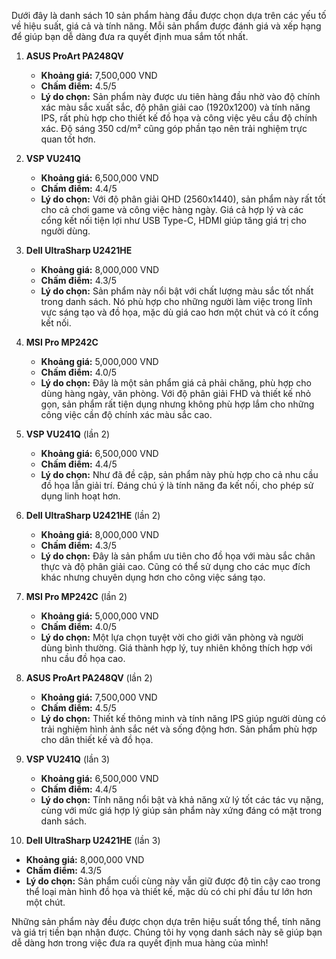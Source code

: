 Dưới đây là danh sách 10 sản phẩm hàng đầu được chọn dựa trên các yếu tố về hiệu suất, giá cả và tính năng. Mỗi sản phẩm được đánh giá và xếp hạng để giúp bạn dễ dàng đưa ra quyết định mua sắm tốt nhất.

1. **ASUS ProArt PA248QV**  
   - **Khoảng giá:** 7,500,000 VND  
   - **Chấm điểm:** 4.5/5  
   - **Lý do chọn:** Sản phẩm này được ưu tiên hàng đầu nhờ vào độ chính xác màu sắc xuất sắc, độ phân giải cao (1920x1200) và tính năng IPS, rất phù hợp cho thiết kế đồ họa và công việc yêu cầu độ chính xác. Độ sáng 350 cd/m² cũng góp phần tạo nên trải nghiệm trực quan tốt hơn.

2. **VSP VU241Q**  
   - **Khoảng giá:** 6,500,000 VND  
   - **Chấm điểm:** 4.4/5  
   - **Lý do chọn:** Với độ phân giải QHD (2560x1440), sản phẩm này rất tốt cho cả chơi game và công việc hàng ngày. Giá cả hợp lý và các cổng kết nối tiện lợi như USB Type-C, HDMI giúp tăng giá trị cho người dùng.

3. **Dell UltraSharp U2421HE**  
   - **Khoảng giá:** 8,000,000 VND  
   - **Chấm điểm:** 4.3/5  
   - **Lý do chọn:** Sản phẩm này nổi bật với chất lượng màu sắc tốt nhất trong danh sách. Nó phù hợp cho những người làm việc trong lĩnh vực sáng tạo và đồ họa, mặc dù giá cao hơn một chút và có ít cổng kết nối.

4. **MSI Pro MP242C**  
   - **Khoảng giá:** 5,000,000 VND  
   - **Chấm điểm:** 4.0/5  
   - **Lý do chọn:** Đây là một sản phẩm giá cả phải chăng, phù hợp cho dùng hàng ngày, văn phòng. Với độ phân giải FHD và thiết kế nhỏ gọn, sản phẩm rất tiện dụng nhưng không phù hợp lắm cho những công việc cần độ chính xác màu sắc cao.

5. **VSP VU241Q** (lần 2)  
   - **Khoảng giá:** 6,500,000 VND  
   - **Chấm điểm:** 4.4/5  
   - **Lý do chọn:** Như đã đề cập, sản phẩm này phù hợp cho cả nhu cầu đồ họa lẫn giải trí. Đáng chú ý là tính năng đa kết nối, cho phép sử dụng linh hoạt hơn.

6. **Dell UltraSharp U2421HE** (lần 2)  
   - **Khoảng giá:** 8,000,000 VND  
   - **Chấm điểm:** 4.3/5  
   - **Lý do chọn:** Đây là sản phẩm ưu tiên cho đồ họa với màu sắc chân thực và độ phân giải cao. Cũng có thể sử dụng cho các mục đích khác nhưng chuyên dụng hơn cho công việc sáng tạo.

7. **MSI Pro MP242C** (lần 2)  
   - **Khoảng giá:** 5,000,000 VND  
   - **Chấm điểm:** 4.0/5  
   - **Lý do chọn:** Một lựa chọn tuyệt vời cho giới văn phòng và người dùng bình thường. Giá thành hợp lý, tuy nhiên không thích hợp với nhu cầu đồ họa cao.

8. **ASUS ProArt PA248QV** (lần 2)  
   - **Khoảng giá:** 7,500,000 VND  
   - **Chấm điểm:** 4.5/5  
   - **Lý do chọn:** Thiết kế thông minh và tính năng IPS giúp người dùng có trải nghiệm hình ảnh sắc nét và sống động hơn. Sản phẩm phù hợp cho dân thiết kế và đồ họa.

9. **VSP VU241Q** (lần 3)  
   - **Khoảng giá:** 6,500,000 VND  
   - **Chấm điểm:** 4.4/5  
   - **Lý do chọn:** Tính năng nổi bật và khả năng xử lý tốt các tác vụ nặng, cùng với mức giá hợp lý giúp sản phẩm này xứng đáng có mặt trong danh sách.

10. **Dell UltraSharp U2421HE** (lần 3)  
   - **Khoảng giá:** 8,000,000 VND  
   - **Chấm điểm:** 4.3/5  
   - **Lý do chọn:** Sản phẩm cuối cùng này vẫn giữ được độ tin cậy cao trong thể loại màn hình đồ họa và thiết kế, mặc dù có chi phí đầu tư lớn hơn một chút.

Những sản phẩm này đều được chọn dựa trên hiệu suất tổng thể, tính năng và giá trị tiền bạn nhận được. Chúng tôi hy vọng danh sách này sẽ giúp bạn dễ dàng hơn trong việc đưa ra quyết định mua hàng của mình!